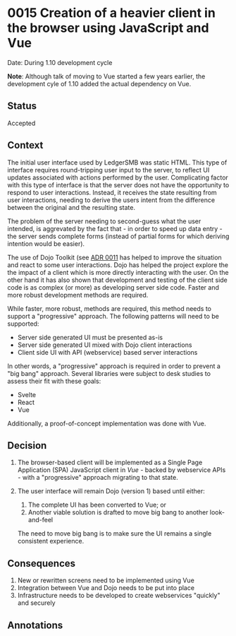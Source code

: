 # 0015 Creation of a heavier client in the browser using JavaScript and Vue

Date: During 1.10 development cycle

**Note**: Although talk of moving to Vue started a few years earlier, the development
cyle of 1.10 added the actual dependency on Vue.

## Status

Accepted

## Context

The initial user interface used by LedgerSMB was static HTML. This type of
interface requires round-tripping user input to the server, to reflect UI
updates associated with actions performed by the user. Complicating factor
with this type of interface is that the server does not have the opportunity
to respond to user interactions. Instead, it receives the state resulting from
user interactions, needing to derive the users intent from the difference
between the original and the resulting state.

The problem of the server needing to second-guess what the user intended,
is aggrevated by the fact that - in order to speed up data entry - the server
sends complete forms (instead of partial forms for which deriving intention
would be easier).

The use of Dojo Toolkit (see [ADR 0011](./0011-use-Dojo-Toolkit-for-active-UI.md)
has helped to improve the situation and react to some user interactions. Dojo
has helped the project explore the the impact of a client which is more directly
interacting with the user. On the other hand it has also shown that development
and testing of the client side code is as complex (or more) as developing server
side code. Faster and more robust development methods are required.

While faster, more robust, methods are required, this method needs to support
a "progressive" approach. The following patterns will need to be supported:

* Server side generated UI must be presented as-is
* Server side generated UI mixed with Dojo client interactions
* Client side UI with API (webservice) based server interactions

In other words, a "progressive" approach is required in order to prevent a
"big bang" approach. Several libraries were subject to desk studies to assess
their fit with these goals:

* Svelte
* React
* Vue

Additionally, a proof-of-concept implementation was done with Vue.

## Decision

1. The browser-based client will be implemented as a Single Page Application
   (SPA) JavaScript client in *Vue* - backed by webservice APIs - with a
   "progressive" approach migrating to that state.
2. The user interface will remain Dojo (version 1) based until either:
   1. The complete UI has been converted to Vue; or
   2. Another viable solution is drafted to move big bang to another look-and-feel

   The need to move big bang is to make sure the UI remains a single consistent
   experience.

## Consequences

1. New or rewritten screens need to be implemented using Vue
2. Integration between Vue and Dojo needs to be put into place
3. Infrastructure needs to be developed to create webservices "quickly" and securely

## Annotations

